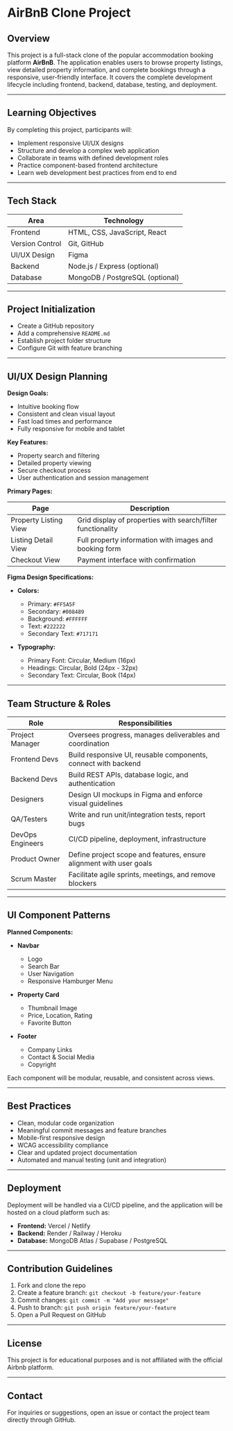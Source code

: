 # AirBnB Clone Project

## Overview

This project is a full-stack clone of the popular accommodation booking platform **AirBnB**. The application enables users to browse property listings, view detailed property information, and complete bookings through a responsive, user-friendly interface. It covers the complete development lifecycle including frontend, backend, database, testing, and deployment.

---

## Learning Objectives

By completing this project, participants will:

- Implement responsive UI/UX designs
- Structure and develop a complex web application
- Collaborate in teams with defined development roles
- Practice component-based frontend architecture
- Learn web development best practices from end to end

---

## Tech Stack

| Area           | Technology                         |
|----------------|------------------------------------|
| Frontend       | HTML, CSS, JavaScript, React       |
| Version Control| Git, GitHub                        |
| UI/UX Design   | Figma                              |
| Backend        | Node.js / Express (optional)       |
| Database       | MongoDB / PostgreSQL (optional)    |

---

## Project Initialization

- Create a GitHub repository
- Add a comprehensive `README.md`
- Establish project folder structure
- Configure Git with feature branching

---

## UI/UX Design Planning

**Design Goals:**

- Intuitive booking flow
- Consistent and clean visual layout
- Fast load times and performance
- Fully responsive for mobile and tablet

**Key Features:**

- Property search and filtering
- Detailed property viewing
- Secure checkout process
- User authentication and session management

**Primary Pages:**

| Page                  | Description                                                      |
|-----------------------|------------------------------------------------------------------|
| Property Listing View | Grid display of properties with search/filter functionality      |
| Listing Detail View   | Full property information with images and booking form           |
| Checkout View         | Payment interface with confirmation                             |

**Figma Design Specifications:**

- **Colors:**
  - Primary: `#FF5A5F`
  - Secondary: `#008489`
  - Background: `#FFFFFF`
  - Text: `#222222`
  - Secondary Text: `#717171`

- **Typography:**
  - Primary Font: Circular, Medium (16px)
  - Headings: Circular, Bold (24px - 32px)
  - Secondary Text: Circular, Book (14px)

---

## Team Structure & Roles

| Role              | Responsibilities                                                                 |
|-------------------|-----------------------------------------------------------------------------------|
| Project Manager   | Oversees progress, manages deliverables and coordination                         |
| Frontend Devs     | Build responsive UI, reusable components, connect with backend                   |
| Backend Devs      | Build REST APIs, database logic, and authentication                              |
| Designers         | Design UI mockups in Figma and enforce visual guidelines                         |
| QA/Testers        | Write and run unit/integration tests, report bugs                                |
| DevOps Engineers  | CI/CD pipeline, deployment, infrastructure                                        |
| Product Owner     | Define project scope and features, ensure alignment with user goals              |
| Scrum Master      | Facilitate agile sprints, meetings, and remove blockers                          |

---

## UI Component Patterns

**Planned Components:**

- **Navbar**
  - Logo
  - Search Bar
  - User Navigation
  - Responsive Hamburger Menu

- **Property Card**
  - Thumbnail Image
  - Price, Location, Rating
  - Favorite Button

- **Footer**
  - Company Links
  - Contact & Social Media
  - Copyright

Each component will be modular, reusable, and consistent across views.

---

## Best Practices

- Clean, modular code organization
- Meaningful commit messages and feature branches
- Mobile-first responsive design
- WCAG accessibility compliance
- Clear and updated project documentation
- Automated and manual testing (unit and integration)

---

## Deployment

Deployment will be handled via a CI/CD pipeline, and the application will be hosted on a cloud platform such as:

- **Frontend:** Vercel / Netlify
- **Backend:** Render / Railway / Heroku
- **Database:** MongoDB Atlas / Supabase / PostgreSQL

---

## Contribution Guidelines

1. Fork and clone the repo
2. Create a feature branch: `git checkout -b feature/your-feature`
3. Commit changes: `git commit -m "Add your message"`
4. Push to branch: `git push origin feature/your-feature`
5. Open a Pull Request on GitHub

---

## License

This project is for educational purposes and is not affiliated with the official Airbnb platform.

---

## Contact

For inquiries or suggestions, open an issue or contact the project team directly through GitHub.
